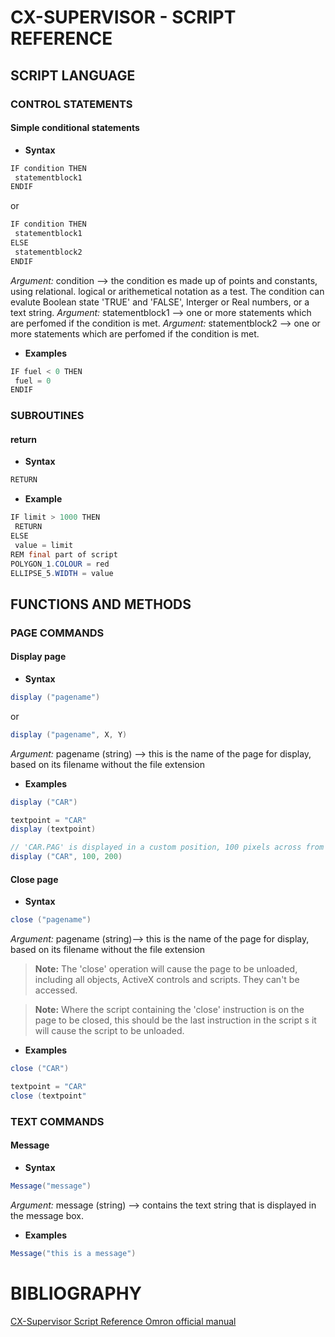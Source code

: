 # CX-SUPERVISOR - SCRIPT REFERENCE

## SCRIPT LANGUAGE

### CONTROL STATEMENTS

#### Simple conditional statements
- **Syntax**
```java
IF condition THEN
 statementblock1
ENDIF
``` 
or
```java
IF condition THEN
 statementblock1
ELSE
 statementblock2
ENDIF
```
*Argument:* condition --> the condition es made up of points and constants, using relational. logical or arithemetical notation as a test. The condition can evalute Boolean state 'TRUE' and 'FALSE', Interger or Real numbers, or a text string.
*Argument:* statementblock1 --> one or more statements which are perfomed if the condition is met.
*Argument:* statementblock2 --> one or more statements which are perfomed if the condition is met.
- **Examples**
```java
IF fuel < 0 THEN
 fuel = 0
ENDIF
```

### SUBROUTINES

#### return
- **Syntax**
```java
RETURN
```
- **Example**
```java
IF limit > 1000 THEN
 RETURN
ELSE
 value = limit
REM final part of script
POLYGON_1.COLOUR = red
ELLIPSE_5.WIDTH = value
```

## FUNCTIONS AND METHODS

### PAGE COMMANDS

#### Display page
- **Syntax**
```java
display ("pagename")
```
or
```java
display ("pagename", X, Y)
```
*Argument:* pagename (string) --> this is the name of the page for display, based on its filename without the file extension
- **Examples**
```java
display ("CAR")

textpoint = "CAR"
display (textpoint)

// 'CAR.PAG' is displayed in a custom position, 100 pixels across from the left of the main windows and 200 pixels down from the top 
display ("CAR", 100, 200)
```


#### Close page
- **Syntax**
```java
close ("pagename")
```
*Argument:* pagename (string)--> this is the name of the page for display, based on its filename without the file extension
> **Note:** The 'close' operation will cause the page to be unloaded, including all objects, ActiveX controls and scripts.  They can't be accessed.
 
> **Note:** Where the script containing the 'close' instruction is on the page to be closed, this should be the last instruction in the script s it will cause the script to be unloaded.

- **Examples**
```java
close ("CAR")

textpoint = "CAR"
close (textpoint"
```


### TEXT COMMANDS

#### Message
- **Syntax**
```java
Message("message")
```
*Argument:* message (string) --> contains the text string that is displayed in the message box.
 - **Examples**
```java
Message("this is a message")
```
 
# BIBLIOGRAPHY

[CX-Supervisor Script Reference Omron official manual](https://assets.omron.eu/downloads/manual/en/w09e_cx-supervisor_reference_manual_en.pdf)

